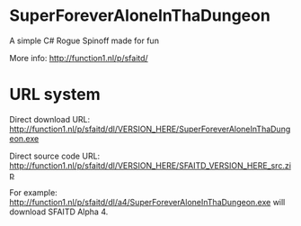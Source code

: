 # SuperForeverAloneInThaDungeon
A simple C# Rogue Spinoff made for fun

More info: http://function1.nl/p/sfaitd/

# URL system
Direct download URL: http://function1.nl/p/sfaitd/dl/VERSION_HERE/SuperForeverAloneInThaDungeon.exe

Direct source code URL: http://function1.nl/p/sfaitd/dl/VERSION_HERE/SFAITD_VERSION_HERE_src.zip

For example: http://function1.nl/p/sfaitd/dl/a4/SuperForeverAloneInThaDungeon.exe will download SFAITD Alpha 4.
